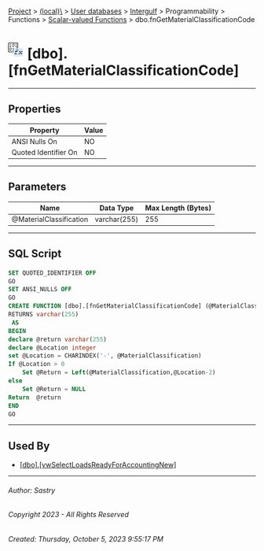 #### 

[Project](../../../../../../index.md) > [(local)\\](../../../../../index.md) > [User databases](../../../../index.md) > [Intergulf](../../../index.md) > Programmability > Functions > [Scalar-valued Functions](Scalar-valued_Functions.md) > dbo.fnGetMaterialClassificationCode

# ![Scalar-valued Functions](../../../../../../Images/Function_Scalar32.png) [dbo].[fnGetMaterialClassificationCode]

---

## <a name="#properties"></a>Properties

| Property | Value |
|---|---|
| ANSI Nulls On | NO |
| Quoted Identifier On | NO |


---

## <a name="#parameters"></a>Parameters

| Name | Data Type | Max Length (Bytes) |
|---|---|---|
| @MaterialClassification | varchar(255) | 255 |


---

## <a name="#sqlscript"></a>SQL Script

```sql
SET QUOTED_IDENTIFIER OFF
GO
SET ANSI_NULLS OFF
GO
CREATE FUNCTION [dbo].[fnGetMaterialClassificationCode] (@MaterialClassification varchar(255))  
RETURNS varchar(255)
 AS  
BEGIN 
declare @return varchar(255)
declare @Location integer
set @Location = CHARINDEX('-', @MaterialClassification)
If @Location > 0
	Set @Return = Left(@MaterialClassification,@Location-2)
else
	Set @Return = NULL
Return  @return
END
GO

```


---

## <a name="#usedby"></a>Used By

* [[dbo].[vwSelectLoadsReadyForAccountingNew]](../../../Views/dbo_vwSelectLoadsReadyForAccountingNew.md)


---

###### Author:  Sastry

###### Copyright 2023 - All Rights Reserved

###### Created: Thursday, October 5, 2023 9:55:17 PM

